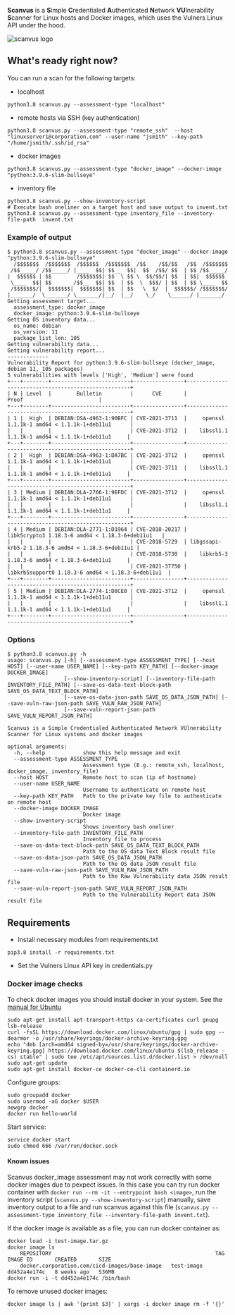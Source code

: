 **Scanvus** is a **S**imple **C**redentialed **A**uthenticated **N**etwork **VU**lnerability **S**canner for Linux hosts and Docker images, which uses the Vulners Linux API under the hood.

![scanvus logo](https://raw.githubusercontent.com/leonov-av/scanvus/main/logo/scanvus_line.png)

## What's ready right now?

You can run a scan for the following targets:
* localhost
```buildoutcfg
python3.8 scanvus.py --assessment-type "localhost"
```
* remote hosts via SSH (key authentication) 
```buildoutcfg
python3.8 scanvus.py --assessment-type "remote_ssh"  --host "linuxserver1@corporation.com" --user-name "jsmith" --key-path "/home/jsmith/.ssh/id_rsa"
```
* docker images 
```buildoutcfg
python3.8 scanvus.py --assessment-type "docker_image" --docker-image "python:3.9.6-slim-bullseye" 
```
* inventory file 
```buildoutcfg
python3.8 scanvus.py --show-inventory-script
# Execute bash oneliner on a target host and save output to invent.txt
python3.8 scanvus.py --assessment-type inventory_file --inventory-file-path  invent.txt
```
### Example of output
```buildoutcfg
$ python3.8 scanvus.py --assessment-type "docker_image" --docker-image "python:3.9.6-slim-bullseye" 
  /$$$$$$$  /$$$$$$$  /$$$$$$  /$$$$$$$  /$$    /$$/$$   /$$  /$$$$$$$
 /$$_____/ /$$_____/ |____  $$| $$__  $$|  $$  /$$/ $$  | $$ /$$_____/
|  $$$$$$ | $$        /$$$$$$$| $$  \ $$ \  $$/$$/| $$  | $$|  $$$$$$ 
 \____  $$| $$       /$$__  $$| $$  | $$  \  $$$/ | $$  | $$ \____  $$
 /$$$$$$$/|  $$$$$$$|  $$$$$$$| $$  | $$   \  $/  |  $$$$$$/ /$$$$$$$/
|_______/  \_______/ \_______/|__/  |__/    \_/    \______/ |_______/ 
Getting assessment target...
  assessment_type: docker_image
  docker_image: python:3.9.6-slim-bullseye
Getting OS inventory data...
  os_name: debian
  os_version: 11
  package_list_len: 105
Getting vulnerability data...
Getting vulnerability report...
-------------
Vulnerability Report for python:3.9.6-slim-bullseye (docker_image, debian 11, 105 packages)
5 vulnerabilities with levels ['High', 'Medium'] were found
+---+--------+-------------------------+----------------+----------------------------------------------------+
| N | Level  |        Bulletin         |      CVE       |                       Proof                        |
+---+--------+-------------------------+----------------+----------------------------------------------------+
| 1 |  High  | DEBIAN:DSA-4963-1:90BFC | CVE-2021-3711  |     openssl 1.1.1k-1 amd64 < 1.1.1k-1+deb11u1      |
|   |        |                         | CVE-2021-3712  |    libssl1.1 1.1.1k-1 amd64 < 1.1.1k-1+deb11u1     |
+---+--------+-------------------------+----------------+----------------------------------------------------+
| 2 |  High  | DEBIAN:DSA-4963-1:DA7BC | CVE-2021-3712  |     openssl 1.1.1k-1 amd64 < 1.1.1k-1+deb11u1      |
|   |        |                         | CVE-2021-3711  |    libssl1.1 1.1.1k-1 amd64 < 1.1.1k-1+deb11u1     |
+---+--------+-------------------------+----------------+----------------------------------------------------+
| 3 | Medium | DEBIAN:DLA-2766-1:9EFDC | CVE-2021-3712  |     openssl 1.1.1k-1 amd64 < 1.1.1k-1+deb11u1      |
|   |        |                         |                |    libssl1.1 1.1.1k-1 amd64 < 1.1.1k-1+deb11u1     |
+---+--------+-------------------------+----------------+----------------------------------------------------+
| 4 | Medium | DEBIAN:DLA-2771-1:D1964 | CVE-2018-20217 |   libk5crypto3 1.18.3-6 amd64 < 1.18.3-6+deb11u1   |
|   |        |                         | CVE-2018-5729  | libgssapi-krb5-2 1.18.3-6 amd64 < 1.18.3-6+deb11u1 |
|   |        |                         | CVE-2018-5730  |    libkrb5-3 1.18.3-6 amd64 < 1.18.3-6+deb11u1     |
|   |        |                         | CVE-2021-37750 | libkrb5support0 1.18.3-6 amd64 < 1.18.3-6+deb11u1  |
+---+--------+-------------------------+----------------+----------------------------------------------------+
| 5 | Medium | DEBIAN:DLA-2774-1:D8CE0 | CVE-2021-3712  |     openssl 1.1.1k-1 amd64 < 1.1.1k-1+deb11u1      |
|   |        |                         |                |    libssl1.1 1.1.1k-1 amd64 < 1.1.1k-1+deb11u1     |
+---+--------+-------------------------+----------------+----------------------------------------------------+
```
### Options
```buildoutcfg
$ python3.8 scanvus.py -h
usage: scanvus.py [-h] [--assessment-type ASSESSMENT_TYPE] [--host HOST] [--user-name USER_NAME] [--key-path KEY_PATH] [--docker-image DOCKER_IMAGE]
                  [--show-inventory-script] [--inventory-file-path INVENTORY_FILE_PATH] [--save-os-data-text-block-path SAVE_OS_DATA_TEXT_BLOCK_PATH]
                  [--save-os-data-json-path SAVE_OS_DATA_JSON_PATH] [--save-vuln-raw-json-path SAVE_VULN_RAW_JSON_PATH]
                  [--save-vuln-report-json-path SAVE_VULN_REPORT_JSON_PATH]

Scanvus is a Simple Credentialed Authenticated Network VUlnerability Scanner for Linux systems and docker images

optional arguments:
  -h, --help            show this help message and exit
  --assessment-type ASSESSMENT_TYPE
                        Assessment type (E.g.: remote_ssh, localhost, docker_image, inventory_file)
  --host HOST           Remote host to scan (ip of hostname)
  --user-name USER_NAME
                        Username to authenticate on remote host
  --key-path KEY_PATH   Path to the private key file to authenticate on remote host
  --docker-image DOCKER_IMAGE
                        Docker image
  --show-inventory-script
                        Shows inventory bash oneliner
  --inventory-file-path INVENTORY_FILE_PATH
                        Inventory file to process
  --save-os-data-text-block-path SAVE_OS_DATA_TEXT_BLOCK_PATH
                        Path to the OS data Text Block result file
  --save-os-data-json-path SAVE_OS_DATA_JSON_PATH
                        Path to the OS data JSON result file
  --save-vuln-raw-json-path SAVE_VULN_RAW_JSON_PATH
                        Path to the Raw Vulnerability data JSON result file
  --save-vuln-report-json-path SAVE_VULN_REPORT_JSON_PATH
                        Path to the Vulnerability Report data JSON result file
```

## Requirements
* Install necessary modules from requirements.txt 
```
pip3.8 install -r requirements.txt
```
* Set the Vulners Linux API key in credentials.py

### Docker image checks
To check docker images you should install docker in your system. See the [manual for Ubuntu](https://docs.docker.com/engine/install/ubuntu/)

```
sudo apt-get install apt-transport-https ca-certificates curl gnupg lsb-release
curl -fsSL https://download.docker.com/linux/ubuntu/gpg | sudo gpg --dearmor -o /usr/share/keyrings/docker-archive-keyring.gpg
echo "deb [arch=amd64 signed-by=/usr/share/keyrings/docker-archive-keyring.gpg] https://download.docker.com/linux/ubuntu $(lsb_release -cs) stable" | sudo tee /etc/apt/sources.list.d/docker.list > /dev/null
sudo apt-get update
sudo apt-get install docker-ce docker-ce-cli containerd.io
```
Configure groups:
```
sudo groupadd docker
sudo usermod -aG docker $USER
newgrp docker
docker run hello-world
```

Start service:
```
service docker start
sudo chmod 666 /var/run/docker.sock
```

#### Known issues

Scanvus docker_image assessment may not work correctly with some docker images due to pexpect issues. In this case you can try run docker container with `docker run --rm -it --entrypoint bash <image>`, run the inventory script (`scanvus.py --show-inventory-script`) manually, save inventory output to a file and run scanvus against this file (`scanvus.py --assessment-type inventory_file --inventory-file-path invent.txt`).

If the docker image is available as a file, you can run docker container as:

```
docker load -i test-image.tar.gz
docker image ls
    REPOSITORY                                                    TAG            IMAGE ID       CREATED       SIZE
    docker.corporation.com/cicd-images/base-image   test-image   dd452a4e174c   8 weeks ago   536MB
docker run -i -t dd452a4e174c /bin/bash 
```

To remove unused docker images:

```docker image ls | awk '{print $3}' | xargs -i docker image rm -f '{}'```
